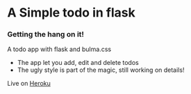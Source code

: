 # A Simple todo in flask

### Getting the hang on it!

A todo app with flask and bulma.css

- The app let you add, edit and delete todos
- The ugly style is part of the magic, still working on details!

Live on [Heroku](https://flasktodotapp.herokuapp.com/)
